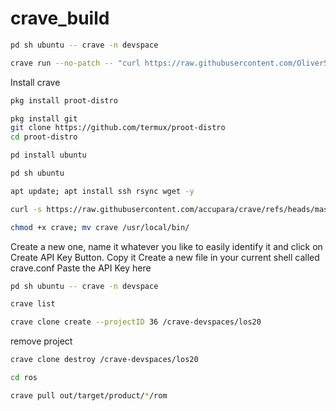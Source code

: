 # crave_build

```bash
pd sh ubuntu -- crave -n devspace
```

```bash
crave run --no-patch -- "curl https://raw.githubusercontent.com/OliverSyx/crave_build/refs/heads/lineage-20.0/build.sh | bash"
```

Install crave 

```bash
pkg install proot-distro
```

```bash
pkg install git
git clone https://github.com/termux/proot-distro
cd proot-distro
```

```bash
pd install ubuntu
```

```bash
pd sh ubuntu
```

```bash
apt update; apt install ssh rsync wget -y
```

```bash
curl -s https://raw.githubusercontent.com/accupara/crave/refs/heads/master/get_crave.sh | bash -s --
```

```bash
chmod +x crave; mv crave /usr/local/bin/
```

Create a new one, name it whatever you like to easily identify it and click on Create API Key Button.
Copy it
Create a new file in your current shell called crave.conf
Paste the API Key here

```bash
pd sh ubuntu -- crave -n devspace
```

```bash
crave list
```

```bash
crave clone create --projectID 36 /crave-devspaces/los20
```

remove project

```bash
crave clone destroy /crave-devspaces/los20
```

```bash
cd ros 

crave pull out/target/product/*/rom
```
